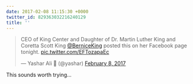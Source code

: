 ```yaml
---
date: 2017-02-08 11:15:30 +0000
twitter_id: 829363032216240129
title: ''
---
```


<blockquote class="twitter-tweet"><p lang="en" dir="ltr">CEO of King Center and Daughter of Dr. Martin Luther King and Coretta Scott King  <a href="https://twitter.com/BerniceKing?ref_src=twsrc%5Etfw">@BerniceKing</a> posted this on her Facebook page tonight. <a href="https://t.co/EFTozapaEc">pic.twitter.com/EFTozapaEc</a></p>&mdash; Yashar Ali 🐘 (@yashar) <a href="https://twitter.com/yashar/status/829195944969302016?ref_src=twsrc%5Etfw">February 8, 2017</a></blockquote>
<script async src="https://platform.twitter.com/widgets.js" charset="utf-8"></script>

This sounds worth trying…

